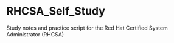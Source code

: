 # RHCSA_Self_Study
Study notes and practice script for the Red Hat Certified System Administrator (RHCSA)
